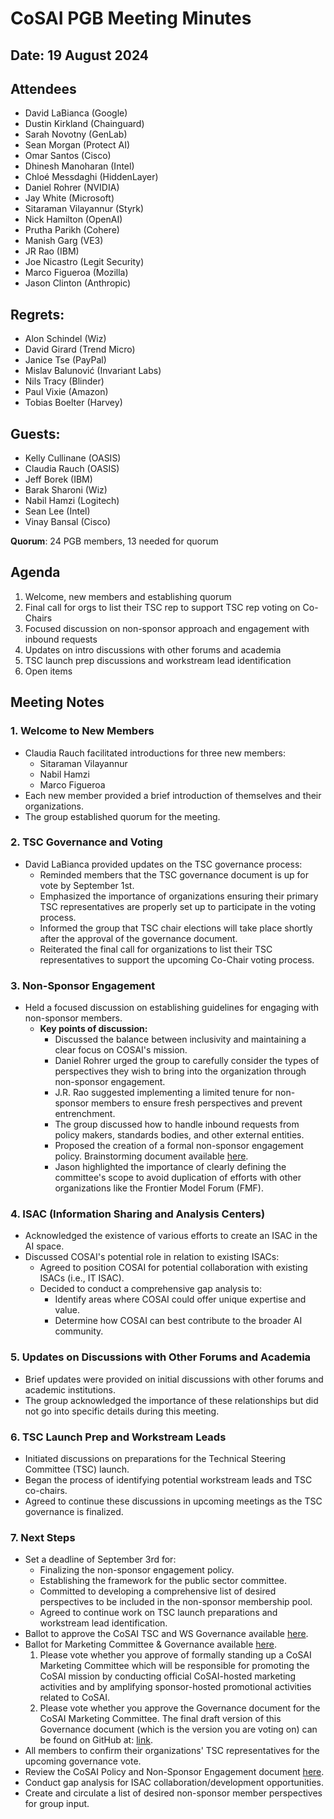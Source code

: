# CoSAI PGB Meeting Minutes

## Date: 19 August 2024

## Attendees
- David LaBianca (Google)
- Dustin Kirkland (Chainguard)
- Sarah Novotny (GenLab)
- Sean Morgan (Protect AI)
- Omar Santos (Cisco)
- Dhinesh Manoharan (Intel)
- Chloé Messdaghi (HiddenLayer)
- Daniel Rohrer (NVIDIA)
- Jay White (Microsoft)
- Sitaraman Vilayannur (Styrk)
- Nick Hamilton (OpenAI)
- Prutha Parikh (Cohere)
- Manish Garg (VE3)
- JR Rao (IBM)
- Joe Nicastro (Legit Security)
- Marco Figueroa (Mozilla)
- Jason Clinton (Anthropic)

## Regrets:
- Alon Schindel (Wiz)
- David Girard (Trend Micro)
- Janice Tse (PayPal)
- Mislav Balunović (Invariant Labs)
- Nils Tracy (Blinder)
- Paul Vixie (Amazon)
- Tobias Boelter (Harvey)

## Guests:
- Kelly Cullinane (OASIS)
- Claudia Rauch (OASIS)
- Jeff Borek (IBM)
- Barak Sharoni (Wiz)
- Nabil Hamzi (Logitech)
- Sean Lee (Intel)
- Vinay Bansal (Cisco)

**Quorum**:  24 PGB members, 13 needed for quorum


## Agenda
1. Welcome, new members and establishing quorum
2. Final call for orgs to list their TSC rep to support TSC rep voting on Co-Chairs
3. Focused discussion on non-sponsor approach and engagement with inbound requests
4. Updates on intro discussions with other forums and academia
5. TSC launch prep discussions and workstream lead identification
6. Open items

## Meeting Notes

### 1. Welcome to New Members
- Claudia Rauch facilitated introductions for three new members:
  - Sitaraman Vilayannur
  - Nabil Hamzi
  - Marco Figueroa
- Each new member provided a brief introduction of themselves and their organizations.
- The group established quorum for the meeting.

### 2. TSC Governance and Voting
- David LaBianca provided updates on the TSC governance process:
  - Reminded members that the TSC governance document is up for vote by September 1st.
  - Emphasized the importance of organizations ensuring their primary TSC representatives are properly set up to participate in the voting process.
  - Informed the group that TSC chair elections will take place shortly after the approval of the governance document.
  - Reiterated the final call for organizations to list their TSC representatives to support the upcoming Co-Chair voting process.

### 3. Non-Sponsor Engagement
- Held a focused discussion on establishing guidelines for engaging with non-sponsor members.
  - **Key points of discussion:**
    - Discussed the balance between inclusivity and maintaining a clear focus on COSAI's mission.
    - Daniel Rohrer urged the group to carefully consider the types of perspectives they wish to bring into the organization through non-sponsor engagement.
    - J.R. Rao suggested implementing a limited tenure for non-sponsor members to ensure fresh perspectives and prevent entrenchment.
    - The group discussed how to handle inbound requests from policy makers, standards bodies, and other external entities.
    - Proposed the creation of a formal non-sponsor engagement policy. Brainstorming document available [here](https://docs.google.com/document/d/1U-KYxTQIbd5YLUpPNik894f-PVVlUmwHEEmbEqWXzfo/edit?usp=sharing).
    - Jason highlighted the importance of clearly defining the committee's scope to avoid duplication of efforts with other organizations like the Frontier Model Forum (FMF).

### 4. ISAC (Information Sharing and Analysis Centers)
- Acknowledged the existence of various efforts to create an ISAC in the AI space.
- Discussed COSAI's potential role in relation to existing ISACs:
  - Agreed to position COSAI for potential collaboration with existing ISACs (i.e., IT ISAC).
  - Decided to conduct a comprehensive gap analysis to:
    - Identify areas where COSAI could offer unique expertise and value.
    - Determine how COSAI can best contribute to the broader AI community.

### 5. Updates on Discussions with Other Forums and Academia
- Brief updates were provided on initial discussions with other forums and academic institutions.
- The group acknowledged the importance of these relationships but did not go into specific details during this meeting.

### 6. TSC Launch Prep and Workstream Leads
- Initiated discussions on preparations for the Technical Steering Committee (TSC) launch.
- Began the process of identifying potential workstream leads and TSC co-chairs.
- Agreed to continue these discussions in upcoming meetings as the TSC governance is finalized.

### 7. Next Steps
- Set a deadline of September 3rd for:
  - Finalizing the non-sponsor engagement policy.
  - Establishing the framework for the public sector committee.
  - Committed to developing a comprehensive list of desired perspectives to be included in the non-sponsor membership pool.
  - Agreed to continue work on TSC launch preparations and workstream lead identification.
- Ballot to approve the CoSAI TSC and WS Governance available [here](https://lists.oasis-open-projects.org/g/cosai-pgb/message/139).
- Ballot for Marketing Committee & Governance available [here](https://lists.oasis-open-projects.org/g/cosai-pgb/message/140).
  1. Please vote whether you approve of formally standing up a CoSAI Marketing Committee which will be responsible for promoting the CoSAI mission by conducting official CoSAI-hosted marketing activities and by amplifying sponsor-hosted promotional activities related to CoSAI.
  2. Please vote whether you approve the Governance document for the CoSAI Marketing Committee. The final draft version of this Governance document (which is the version you are voting on) can be found on GitHub at: [link](https://github.com/cosai-oasis/oasis-open-project/blob/main/MARKETING-COMMITTEE-GUIDELINES-draft.md).
- All members to confirm their organizations' TSC representatives for the upcoming governance vote.
- Review the CoSAI Policy and Non-Sponsor Engagement document [here](https://docs.google.com/document/d/1U-KYxTQIbd5YLUpPNik894f-PVVlUmwHEEmbEqWXzfo/edit?usp=sharing).
- Conduct gap analysis for ISAC collaboration/development opportunities.
- Create and circulate a list of desired non-sponsor member perspectives for group input.
